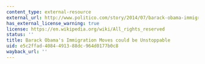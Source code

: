 ```yaml
---
content_type: external-resource
external_url: http://www.politico.com/story/2014/07/barack-obama-immigration-legal-questions-109467.html
has_external_license_warning: true
license: https://en.wikipedia.org/wiki/All_rights_reserved
status: ''
title: Barack Obama's Immigration Moves could be Unstoppable
uid: e5c2ffad-4084-4913-88dc-964d0177b0c8
wayback_url: ''
---
```

